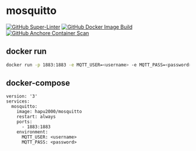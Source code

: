 # mosquitto
[![GitHub Super-Linter](https://github.com/hapu2000/mosquitto/workflows/Super-Linter/badge.svg)](https://github.com/hapu2000/mosquitto/actions?query=workflow%3ASuper-Linter)
[![GitHub Docker Image Build](https://github.com/hapu2000/mosquitto/workflows/Docker%20Image%20CI/badge.svg)](https://github.com/hapu2000/mosquitto/actions?query=workflow%3A%22Docker+Image+CI%22)
[![GitHub Anchore Container Scan](https://github.com/hapu2000/mosquitto/workflows/Anchore%20Container%20Scan/badge.svg)](https://github.com/hapu2000/mosquitto/actions?query=workflow%3A%22Anchore+Container+Scan%22)

## docker run
```bash
docker run -p 1883:1883 -e MQTT_USER=<username> -e MQTT_PASS=<password> hapu2000/mosquitto
```

## docker-compose
```text
version: '3'
services:
  mosquitto:
    image: hapu2000/mosquitto
    restart: always
    ports:
      - 1883:1883
    environment:
      MQTT_USER: <username>
      MQTT_PASS: <password>
```
